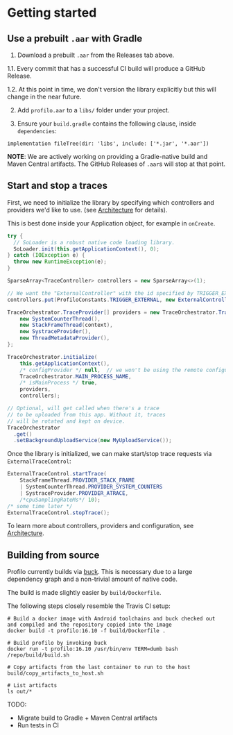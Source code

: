 # Getting started

## Use a prebuilt `.aar` with Gradle

1. Download a prebuilt `.aar` from the Releases tab above.

  1.1. Every commit that has a successful CI build will produce a GitHub Release.

  1.2. At this point in time, we don't version the library explicitly but this will change in the near future.

2. Add `profilo.aar` to a `libs/` folder under your project.

3. Ensure your `build.gradle` contains the following clause, inside `dependencies`:

```
implementation fileTree(dir: 'libs', include: ['*.jar', '*.aar'])
```

**NOTE**: We are actively working on providing a Gradle-native build and Maven Central artifacts. The GitHub Releases of `.aar`s will stop at that point.

## Start and stop a traces

First, we need to initialize the library by specifying which controllers and providers we'd like to use. (see [Architecture](architecture.md) for details).

This is best done inside your Application object, for example in `onCreate`.

```java
try {
  // SoLoader is a robust native code loading library.
  SoLoader.init(this.getApplicationContext(), 0);
} catch (IOException e) {
  throw new RuntimeException(e);
}

SparseArray<TraceController> controllers = new SparseArray<>(1);

// We want the "ExternalController" with the id specified by TRIGGER_EXTERNAL.
controllers.put(ProfiloConstants.TRIGGER_EXTERNAL, new ExternalController());

TraceOrchestrator.TraceProvider[] providers = new TraceOrchestrator.TraceProvider[] {
    new SystemCounterThread(),
    new StackFrameThread(context),
    new SystraceProvider(),
    new ThreadMetadataProvider(),
};

TraceOrchestrator.initialize(
    this.getApplicationContext(),
    /* configProvider */ null,  // we won't be using the remote configurability in this example
    TraceOrchestrator.MAIN_PROCESS_NAME,
    /* isMainProcess */ true,
    providers,
    controllers);

// Optional, will get called when there's a trace
// to be uploaded from this app. Without it, traces
// will be rotated and kept on device.
TraceOrchestrator
  .get()
  .setBackgroundUploadService(new MyUploadService());
```

Once the library is initialized, we can make start/stop trace requests via `ExternalTraceControl`:

```java
ExternalTraceControl.startTrace(
    StackFrameThread.PROVIDER_STACK_FRAME
    | SystemCounterThread.PROVIDER_SYSTEM_COUNTERS
    | SystraceProvider.PROVIDER_ATRACE,
    /*cpuSamplingRateMs*/ 10);
/* some time later */
ExternalTraceControl.stopTrace();
```

To learn more about controllers, providers and configuration, see [Architecture](architecture.md).

## Building from source
Profilo currently builds via [buck](https://buckbuild.com). This is necessary due to a large dependency graph and a non-trivial amount of native code.

The build is made slightly easier by `build/Dockerfile`.

The following steps closely resemble the Travis CI setup:

```
# Build a docker image with Android toolchains and buck checked out and compiled and the repository copied into the image
docker build -t profilo:16.10 -f build/Dockerfile .

# Build profilo by invoking buck
docker run -t profilo:16.10 /usr/bin/env TERM=dumb bash /repo/build/build.sh

# Copy artifacts from the last container to run to the host
build/copy_artifacts_to_host.sh

# List artifacts
ls out/*
```

TODO:
* Migrate build to Gradle + Maven Central artifacts
* Run tests in CI
